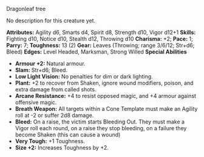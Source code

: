 Dragonleaf tree

No description for this creature yet.

**Attributes:** Agility d6, Smarts d4, Spirit d8, Strength d10, Vigor
d12+1
**Skills:** Fighting d10, Notice d10, Stealth d12, Throwing d10
**Charisma:** +2; **Pace:** 1; **Parry:** 7; **Toughness:** 13 (2)
**Gear:** Leaves (Throwing; range 3/6/12; Str+d6; Bleed)
**Edges:** Level Headed, Marksman, Strong Willed
**Special Abilities**
- **Armour +2:** Natural armour.
- **Slam:** Str+d6; Bleed.
- **Low Light Vision:** No penalties for dim or dark lighting.
- **Plant:** +2 to recover from Shaken, ignore wound modifiers, poison,
and extra damage from called shots.
- **Arcane Resistance:** +4 to resist opposed magic, and +4 armour
against offensive magic.
- **Breath Weapon:** All targets within a Cone Template must make an
Agility roll at -2 or suffer 2d8 damage.
- **Bleed:** On a raise, the victim starts Bleeding Out. They must make
a Vigor roll each round, on a raise they stop bleeding, on a failure
they become Shaken (this can cause a wound)
- **Very Tough:** +1 Toughness.
- **Size +2:** Increases Toughness by +2.

